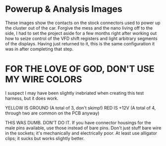 # Powerup & Analysis Images

These images show the contacts on the stock connectors used to power up the cluster out of the car. Forgive the mess and the nano living off to the side, I had to set the project aside for a few months right after working out how to seize control of the VFD shift registers and light arbitrary segments of the displays. Having just returned to it, this is the same configuration it was in after completing that step. 

# FOR THE LOVE OF GOD, DON'T USE MY WIRE COLORS
I suspect I may have been slightly inebriated when creating this test harness, but it does work.

YELLOW IS GROUND (A total of 3, don't skimp!)
RED IS +12V (A total of 4, through two are common on the PCB anyway)

THIS WAS DUMB. DON'T DO IT. If you have connector housings for the male pins available, use those instead of bare pins. Don't just stuff bare wire in the sockets; it's mechanically and electrically poor. At least use alligator clips; it sucks but works slightly better. 

